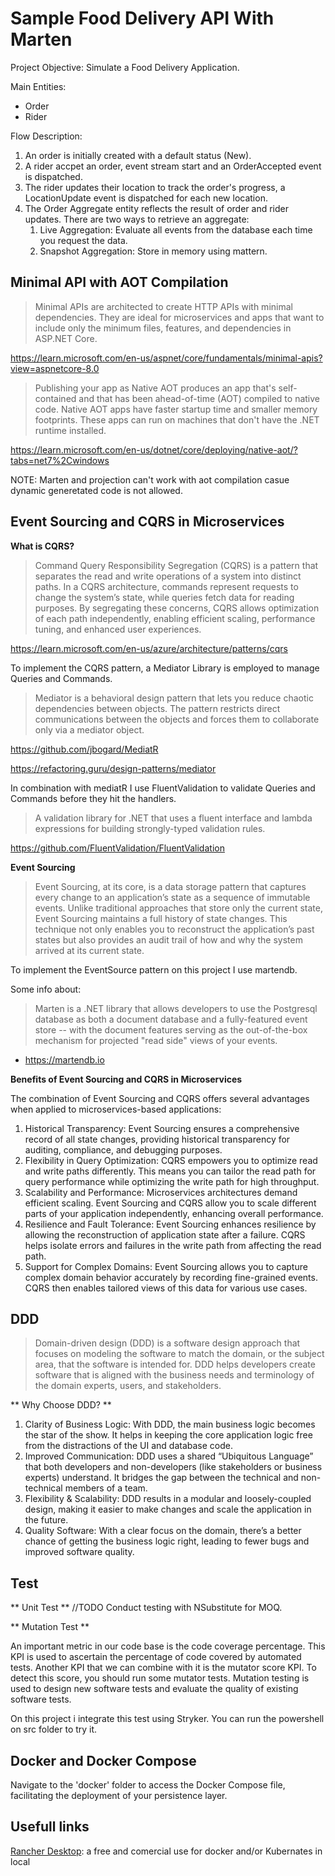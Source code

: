 # Sample Food Delivery API With Marten

Project Objective: Simulate a Food Delivery Application.

Main Entities:
- Order
- Rider

Flow Description:

1. An order is initially created with a default status (New).
2. A rider accpet an order, event stream start and an OrderAccepted event is dispatched.
3. The rider updates their location to track the order's progress, a LocationUpdate event is dispatched for each new location.
4. The Order Aggregate entity reflects the result of order and rider updates.
    There are two ways to retrieve an aggregate:
      1. Live Aggregation:  Evaluate all events from the database each time you request the data.
      2. Snapshot Aggregation: Store in memory using mattern.

 ## Minimal API with AOT Compilation
 
> Minimal APIs are architected to create HTTP APIs with minimal dependencies. They are ideal for microservices and apps that want to include only the minimum files, features, and dependencies in ASP.NET Core.

https://learn.microsoft.com/en-us/aspnet/core/fundamentals/minimal-apis?view=aspnetcore-8.0

> Publishing your app as Native AOT produces an app that's self-contained and that has been ahead-of-time (AOT) compiled to native code. Native AOT apps have faster startup time and smaller memory footprints. These apps can run on machines that don't have the .NET runtime installed.

https://learn.microsoft.com/en-us/dotnet/core/deploying/native-aot/?tabs=net7%2Cwindows

NOTE: Marten and projection can't work with aot compilation casue dynamic generetated code is not allowed.


 ## Event Sourcing and CQRS in Microservices

**What is CQRS?**

> Command Query Responsibility Segregation (CQRS) is a pattern that separates the read and write operations of a system into distinct paths. In a CQRS architecture, commands represent requests to change the system’s state, while queries fetch data for reading purposes. By segregating these concerns, CQRS allows optimization of each path independently, enabling efficient scaling, performance tuning, and enhanced user experiences.

https://learn.microsoft.com/en-us/azure/architecture/patterns/cqrs

To implement the CQRS pattern, a Mediator Library is employed to manage Queries and Commands.

> Mediator is a behavioral design pattern that lets you reduce chaotic dependencies between objects. The pattern restricts direct communications between the objects and forces them to collaborate only via a mediator object.

https://github.com/jbogard/MediatR

https://refactoring.guru/design-patterns/mediator

In combination with mediatR I use FluentValidation to validate Queries and Commands before they hit the handlers.

> A validation library for .NET that uses a fluent interface and lambda expressions for building strongly-typed validation rules.

https://github.com/FluentValidation/FluentValidation


**Event Sourcing**

> Event Sourcing, at its core, is a data storage pattern that captures every change to an application’s state as a sequence of immutable events. Unlike traditional approaches that store only the current state, Event Sourcing maintains a full history of state changes. This technique not only enables you to reconstruct the application’s past states but also provides an audit trail of how and why the system arrived at its current state.

To implement the EventSource pattern on this project I use martendb.

Some info about:

> Marten is a .NET library that allows developers to use the Postgresql database as both a document database and a fully-featured event store -- with the document features serving as the out-of-the-box mechanism for projected "read side" views of your events.

- https://martendb.io


**Benefits of Event Sourcing and CQRS in Microservices**

The combination of Event Sourcing and CQRS offers several advantages when applied to microservices-based applications:

1. Historical Transparency: Event Sourcing ensures a comprehensive record of all state changes, providing historical transparency for auditing, compliance, and debugging purposes.
2. Flexibility in Query Optimization: CQRS empowers you to optimize read and write paths differently. This means you can tailor the read path for query performance while optimizing the write path for high throughput.
3. Scalability and Performance: Microservices architectures demand efficient scaling. Event Sourcing and CQRS allow you to scale different parts of your application independently, enhancing overall performance.
4. Resilience and Fault Tolerance: Event Sourcing enhances resilience by allowing the reconstruction of application state after a failure. CQRS helps isolate errors and failures in the write path from affecting the read path.
5. Support for Complex Domains: Event Sourcing allows you to capture complex domain behavior accurately by recording fine-grained events. CQRS then enables tailored views of this data for various use cases.

## DDD

> Domain-driven design (DDD) is a software design approach that focuses on modeling the software to match the domain, or the subject area, that the software is intended for. DDD helps developers create software that is aligned with the business needs and terminology of the domain experts, users, and stakeholders.

** Why Choose DDD? ** 
1. Clarity of Business Logic: With DDD, the main business logic becomes the star of the show. It helps in keeping the core application logic free from the distractions of the UI and database code.
2. Improved Communication: DDD uses a shared “Ubiquitous Language” that both developers and non-developers (like stakeholders or business experts) understand. It bridges the gap between the technical and non-technical members of a team.
3. Flexibility & Scalability: DDD results in a modular and loosely-coupled design, making it easier to make changes and scale the application in the future.
4. Quality Software: With a clear focus on the domain, there’s a better chance of getting the business logic right, leading to fewer bugs and improved software quality.

## Test

** Unit Test **
//TODO
Conduct testing with NSubstitute for MOQ.

** Mutation Test **

An important metric in our code base is the code coverage percentage. This KPI is used to ascertain the percentage of code covered by automated tests.
Another KPI that we can combine with it is the mutator score KPI. To detect this score, you should run some mutator tests.
Mutation testing is used to design new software tests and evaluate the quality of existing software tests.

On this project i integrate this test using Stryker. You can run the powershell on src folder to try it.

## Docker and Docker Compose

Navigate to the 'docker' folder to access the Docker Compose file, facilitating the deployment of your persistence layer.

## Usefull links

[Rancher Desktop](https://rancherdesktop.io/): a free and comercial use for docker and/or Kubernates in local



